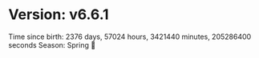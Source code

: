 # Version: v6.6.1
Time since birth: 2376 days, 57024 hours, 3421440 minutes, 205286400 seconds
Season: Spring 🌸
